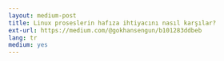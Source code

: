 ```yaml
---
layout: medium-post
title: Linux proseslerin hafıza ihtiyacını nasıl karşılar?
ext-url: https://medium.com/@gokhansengun/b101283ddbeb
lang: tr
medium: yes 
---
```


